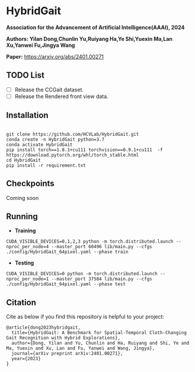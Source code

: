 # HybridGait

<!-- Project Page | Video | Paper | Data -->

<!-- ![Reconstructed Objects](path_to_images) -->

**Association for the Advancement of Artificial Intelligence(AAAI), 2024**

**Authors: Yilan Dong,Chunlin Yu,Ruiyang Ha,Ye Shi,Yuexin Ma,Lan Xu,Yanwei Fu,Jingya Wang**

**Paper:** https://arxiv.org/abs/2401.00271

<!-- Conference: AAAI 2024 -->

<!-- This is the official repo for the implementation of HybridGait: A Benchmark for Spatial-Temporal Cloth-Changing Gait Recognition with Hybrid Explorations -->

<!-- ## Updates

- 2023/06/19: The hand tracking code is released here: [EasyMocap](link_to_EasyMocap)
- 2023/02/13: For people who do not want to run hand tracking, we provide the processed hand tracking results: [HOD_S1_HT](link) and [HOD_D1_HT](link).  -->

## TODO List

- [ ] Release the CCGait dataset.
- [ ] Release the Rendered front view data.

## Installation

<!-- ### Set up the environment -->
```shell

git clone https://github.com/HCVLab/HybridGait.git
conda create -n HybridGait python=3.7
conda activate HybridGait
pip install torch==1.8.1+cu111 torchvision==0.9.1+cu111  -f https://download.pytorch.org/whl/torch_stable.html
cd HybridGait
pip install -r requirement.txt

```

## Checkpoints
Coming soon

## Running

- **Training**
```shell
CUDA_VISIBLE_DEVICES=0,1,2,3 python -m torch.distributed.launch --nproc_per_node=4 --master_port 60496 lib/main.py --cfgs ./config/HybridGait_64pixel.yaml --phase train
```

- **Testing**
```shell
CUDA_VISIBLE_DEVICES=0 python -m torch.distributed.launch --nproc_per_node=1 --master_port 37584 lib/main.py --cfgs ./config/HybridGait_64pixel.yaml --phase test
```


## Citation

Cite as below if you find this repository is helpful to your project:

```
@article{dong2023hybridgait,
  title={HybridGait: A Benchmark for Spatial-Temporal Cloth-Changing Gait Recognition with Hybrid Explorations},
  author={Dong, Yilan and Yu, Chunlin and Ha, Ruiyang and Shi, Ye and Ma, Yuexin and Xu, Lan and Fu, Yanwei and Wang, Jingya},
  journal={arXiv preprint arXiv:2401.00271},
  year={2023}
}
```
